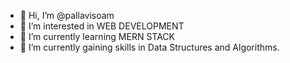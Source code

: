 - 👋 Hi, I’m @pallavisoam
- 👀 I’m interested in WEB DEVELOPMENT
- 🌱 I’m currently learning MERN STACK
- 💞️ I’m currently gaining skills in Data Structures and Algorithms.

<!---
pallavisoam/pallavisoam is a ✨ special ✨ repository because its `README.md` (this file) appears on your GitHub profile.
You can click the Preview link to take a look at your changes.
--->
